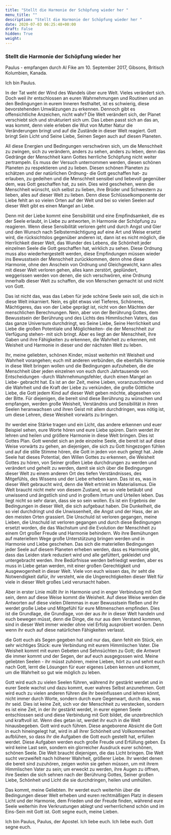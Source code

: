 ```yaml
---
title: "Stellt die Harmonie der Schöpfung wieder her "
menu_title: ""
description: "Stellt die Harmonie der Schöpfung wieder her "
date: 2020-07-03 06:25:48+00:00
draft: False
hidden: True
weight:
---
```

### Stellt die Harmonie der Schöpfung wieder her  

Paulus - empfangen durch Al Fike am 10. September 2017, Gibsons, Britisch Kolumbien, Kanada.

Ich bin Paulus.

In der Tat weht der Wind des Wandels über eure Welt. Vieles verändert sich. Doch weil ihr entschlossen an euren Wahrnehmungen und Routinen und an den Bedingungen in eurem Inneren festhaltet, ist es schwierig, diese bevorstehenden Umwälzungen zu erkennen. Dennoch gibt es offensichtliche Anzeichen, nicht wahr? Die Welt verändert sich, der Planet verschiebt sich und strukturiert sich um. Das Leben passt sich an das an, was kommt, denn viele erleben die Wut von Mutter Natur die Veränderungen bringt und auf die Zustände in dieser Welt reagiert. Gott bringt Sein Licht und Seine Liebe, Seinen Segen auch auf diesen Planeten.

All diese Energien und Bedingungen verschwören sich, um die Menschheit zu zwingen, sich zu verändern, anders zu sehen, anders zu leben, denn das Gedränge der Menschheit kann Gottes herrliche Schöpfung nicht weiter zertrampeln. Es muss der Versuch unternommen werden, diesen schönen Planeten zu respektieren und zu lieben. Diesen schönen Planeten zu schätzen und der natürlichen Ordnung- die Gott geschaffen hat- zu erlauben, zu gedeihen und die Menschheit sensibel und liebevoll gegenüber dem, was Gott geschaffen hat, zu sein. Dies wird geschehen, wenn die Menschheit wünscht, sich selbst zu lieben, ihre Brüder und Schwestern zu lieben, alles auf dieser Welt zu lieben. Denn diese Schlüsselkomponente der Liebe fehlt an so vielen Orten auf der Welt und bei so vielen Seelen auf dieser Welt gibt es einen Mangel an Liebe.

Denn mit der Liebe kommt eine Sensibilität und eine Empfindsamkeit, die es der Seele erlaubt, in Liebe zu antworten, in Harmonie der Schöpfung zu reagieren. Wenn diese Sensibilität verloren geht und durch Angst und Gier und den Wunsch nach Selbstermächtigung auf eine Art und Weise ersetzt wird, die rücksichtslos gegenüber anderen ist, dann ist es nicht möglich, die Herrlichkeit dieser Welt, das Wunder des Lebens, die Schönheit jeder einzelnen Seele die Gott geschaffen hat, wirklich zu sehen. Diese Ordnung muss also wiederhergestellt werden, diese Empfindungen müssen wieder ins Bewusstsein der Menschheit zurückkommen, denn ohne diese Harmonie, ohne den Anschein von Ordnung und Gleichgewicht, kann alles mit dieser Welt verloren gehen, alles kann zerstört, geplündert, weggerissen werden von denen, die sich verschwören, eine Ordnung innerhalb dieser Welt zu schaffen, die von Menschen gemacht ist und nicht von Gott.  

Das ist nicht das, was das Leben für jede schöne Seele sein soll, die sich in diese Welt inkarniert. Nein, es gibt etwas viel Tieferes, Schöneres, Mächtigeres, das von der Liebe geprägt ist, nicht von den Mächten der menschlichen Berechnungen. Nein, aber von der Berührung Gottes, dem Bewusstsein der Berührung und des Lichts des Himmlischen Vaters, das das ganze Universum durchdringt, wo Seine Liebe, Seine Herrlichkeit und Liebe die großen Potentiale und Möglichkeiten- die der Menschheit zur Verfügung stehen- mit sich bringt. Aber es liegt an der Menschheit, ihre Gaben und ihre Fähigkeiten zu erkennen, die Wahrheit zu erkennen, mit Weisheit und Harmonie in dieser und der nächsten Welt zu leben.  

Ihr, meine geliebten, schönen Kinder, müsst weiterhin mit Weisheit und Wahrheit vorangehen; euch mit anderen verbünden, die ebenfalls Harmonie in diese Welt bringen wollen und die Bedingungen aufzuheben, die die Menschheit über jeden einzelnen von euch durch Jahrtausende von Entscheidungen -durch Wahrnehmungsfehler, durch einen Mangel an Liebe- gebracht hat.  Es ist an der Zeit, meine Lieben, voranzuschreiten und die Wahrheit und die Kraft der Liebe zu verkünden, die große Göttliche Liebe, die Gott jedem Kind auf dieser Welt geben möchte, abgesehen von der Bitte. Für diejenigen, die bereit sind diese Berührung zu wünschen und empfangen, werden große Weisheit, Verständnis und Sensibilität in ihren Seelen heranwachsen und ihren Geist mit allem durchdringen, was nötig ist, um diese Lehren, diese Weisheit vorwärts zu bringen.

Ihr werdet eine Stärke tragen und ein Licht, das andere erkennen und euer Beispiel sehen, eure Worte hören und eure Liebe spüren. Darin werdet ihr lehren und heilen und größere Harmonie in diese Welt bringen. Dies ist Gottes Plan. Gott wendet sich an jede einzelne Seele, die bereit ist auf diese Weise vorwärts zu gehen, an diejenigen, die sich zu Gott hingezogen fühlen und auf die stille Stimme hören, die Gott in jeden von euch gelegt hat. Jede Seele hat dieses Potential, den Willen Gottes zu erkennen, die Weisheit Gottes zu hören, von Seiner großen Liebe durchdrungen zu werden und verändert und geheilt zu werden, damit sie sich über die Bedingungen dieser Welt zu einem anderen Ort des tiefen Verständnisses, des Mitgefühls, des Wissens und der Liebe erheben kann. Das ist es, was in dieser Welt gebraucht wird, denn die Welt ertrinkt im Materialismus. Die Welt braucht nicht mehr von diesem Zustand, wo so viele betäubt und unwissend und ängstlich sind und in großem Irrtum und Urteilen leben. Das liegt nicht so sehr daran, dass sie so sein wollen. Es ist ein Ergebnis der Bedingungen in dieser Welt, die sich aufgebaut haben. Die Dunkelheit, die so viel durchdringt und die Unwissenheit, die Angst und der Hass, der an den meisten Orten grassiert. Die Unschuld ist verloren gegangen, meine Lieben, die Unschuld ist verloren gegangen und durch diese Bedingungen ersetzt worden, die das Wachstum und die Evolution der Menschheit zu einem Ort großer Freude und Harmonie behindern. Wo ihre Bemühungen auf materiellem Wege große Unterstützung bringen werden und in Harmonie und Liebe geschehen. Das sich die materiellen Bedingungen jeder Seele auf diesem Planeten erheben werden, dass es Harmonie gibt, dass das Leiden stark reduziert wird und alle gefüttert, gekleidet und untergebracht werden. Ihre Bedürfnisse werden befriedigt werden, aber es muss in Liebe getan werden, mit einer großen Gerechtigkeit und Ausgewogenheit in dieser Welt. Viele von euch wissen das, ihr seht die Notwendigkeit dafür, ihr versteht, wie die Ungerechtigkeiten dieser Welt für viele in dieser Welt großes Leid verursacht haben.

Aber in erster Linie müßt ihr in Harmonie und in enger Verbindung mit Gott sein, denn auf diese Weise kommt die Weisheit. Auf diese Weise werden die Antworten auf diese vielen Dilemmas in euer Bewusstsein fließen und ihr werdet große Liebe und Mitgefühl für eure Mitmenschen empfinden. Dies ist die Grundlage, die Grundlage, von der aus ihr in dieser Welt handeln und euch bewegen müsst, denn die Dinge, die nur aus dem Verstand kommen, sind in dieser Welt immer wieder ohne viel Erfolg ausprobiert worden. Denn wenn ihr euch auf diese natürlichen Fähigkeiten verlasst.  

die Gott euch als Segen gegeben hat und nur das, dann fehlt ein Stück, ein sehr wichtiges Stück: eure Verbindung mit eurem Himmlischen Vater. Die Weisheit kommt mit euren Gebeten und Sehnsüchten zu Gott; die Antwort die immer kommt und der Segen, der auf euch ausgegossen wird. Meine geliebten Seelen - ihr müsst zuhören, meine Lieben, hört zu und sehnt euch nach Gott, lernt die Lösungen für euer eigenes Leben kennen und kommt, um die Wahrheit so gut wie möglich zu leben.  

Gott wird euch zu vielen Seelen führen, während ihr gestärkt werdet und in eurer Seele wachst und dazu kommt, euer wahres Selbst anzunehmen. Gott wird euch zu vielen anderen führen die ihr beeinflussen und lehren könnt, nicht immer durch Worte, sondern durch eure Gegenwart, durch das, was ihr seid. Dies ist keine Zeit, sich vor der Menschheit zu verstecken, sondern es ist eine Zeit, in der ihr gestärkt werdet, in eurer eigenen Seele entschlossen seid und diese Verbindung mit Gott bildet, die unzerbrechlich und kraftvoll ist. Wenn dies getan ist, werdet ihr euch in die Welt hinausbegeben. Gott wird euch führen. Diese angeborene Absicht die Gott in euch hineingelegt hat, wird in all ihrer Schönheit und Vollkommenheit aufblühen, so dass ihr die Aufgaben die Gott euch gestellt hat, erfüllen werdet. Diese Aufgaben werden euch große Freude und Erfüllung geben. Es wird keine Last sein, sondern ein glorreicher Ausdruck eurer schönen, schönen Seele. Die Welt braucht diejenigen, die das Licht bringen. Die Welt sucht verzweifelt nach höherer Wahrheit, größerer Liebe. Ihr werdet denen die bereit sind zuzuhören, zeigen wohin sie gehen müssen, um mit ihrem Himmlischen Vater zu sein; um erweckt zu werden, ihre Augen zu öffnen, ihre Seelen die sich sehnen nach der Berührung Gottes, Seiner großen Liebe, Schönheit und Licht die sie durchdringen, heilen und umhüllen.  

Das kommt, meine Geliebten. Ihr werdet euch weiterhin über die Bedingungen dieser Welt erheben und euren rechtmäßigen Platz in diesem Licht und der Harmonie, dem Frieden und der Freude finden, während eure Seele weiterhin ihre Verkrustungen ablegt und verherrlichend schön und im Eins-Sein mit Gott ist. Gott segne euch, meine Lieben.

Ich bin Paulus, Paulus, der Apostel. Ich liebe euch. Ich liebe euch. Gott segne euch.
